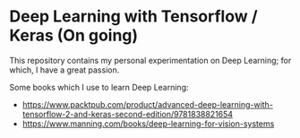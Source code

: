 # Deep Learning with Tensorflow / Keras (On going)

This repository contains my personal experimentation on Deep Learning; for which, I have a great passion.

Some books which I use to learn Deep Learning:

- https://www.packtpub.com/product/advanced-deep-learning-with-tensorflow-2-and-keras-second-edition/9781838821654
- https://www.manning.com/books/deep-learning-for-vision-systems
    
